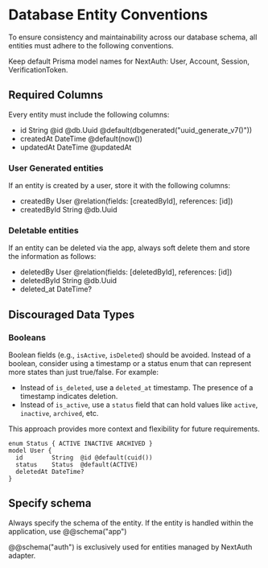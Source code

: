 # Database Entity Conventions

To ensure consistency and maintainability across our database schema, all entities must adhere to the following conventions.

Keep default Prisma model names for NextAuth: User, Account, Session, VerificationToken.

## Required Columns

Every entity must include the following columns:

- id         String   @id @db.Uuid @default(dbgenerated("uuid_generate_v7()"))
- createdAt  DateTime @default(now())
- updatedAt  DateTime @updatedAt
### User Generated entities

If an entity is created by a user, store it with the following columns:

- createdBy User @relation(fields: [createdById], references: [id])
- createdById String @db.Uuid

### Deletable entities

If an entity can be deleted via the app, always soft delete them and store the information as follows:

- deletedBy User @relation(fields: [deletedById], references: [id])
- deletedById String @db.Uuid
- deleted_at DateTime?

## Discouraged Data Types

### Booleans

Boolean fields (e.g., `isActive`, `isDeleted`) should be avoided. Instead of a boolean, consider using a timestamp or a status enum that can represent more states than just true/false. For example:

- Instead of `is_deleted`, use a `deleted_at` timestamp. The presence of a timestamp indicates deletion.
- Instead of `is_active`, use a `status` field that can hold values like `active`, `inactive`, `archived`, etc.

This approach provides more context and flexibility for future requirements.

```prisma
enum Status { ACTIVE INACTIVE ARCHIVED }
model User {
  id        String  @id @default(cuid())
  status    Status  @default(ACTIVE)
  deletedAt DateTime?
}
```

## Specify schema

Always specify the schema of the entity. If the entity is handled within the application, use @@schema("app")

@@schema("auth") is exclusively used for entities managed by NextAuth adapter.
